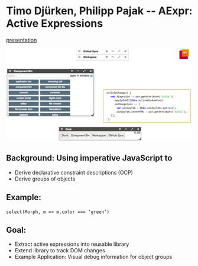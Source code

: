 # Timo Djürken, Philipp Pajak	-- AExpr: Active Expressions

[presentation](presentation.pdf)

![](figure.png)

## Background: Using imperative JavaScript to 
- Derive declarative constraint descriptions (OCP)
- Derive groups of objects

## Example: 

```JS
select(Morph, m => m.color === ‘green’)
```

## Goal: 
- Extract active expressions into reusable library 
- Extend library to track DOM changes 
- Example Application: Visual debug information for object groups
